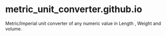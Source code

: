 # metric_unit_converter.github.io
Metric/Imperial unit converter of any numeric value in Length , Weight and volume.
